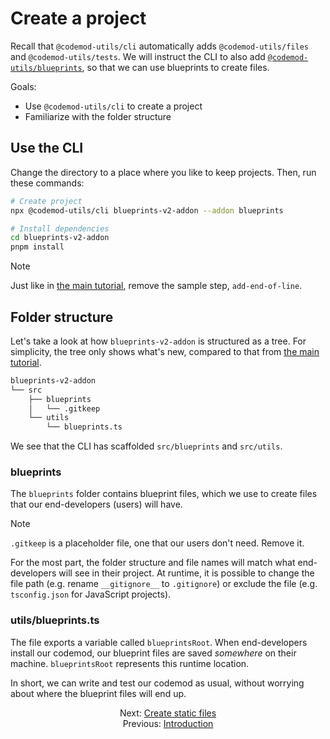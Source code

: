 # Create a project

Recall that `@codemod-utils/cli` automatically adds `@codemod-utils/files` and `@codemod-utils/tests`. We will instruct the CLI to also add [`@codemod-utils/blueprints`](../../packages/blueprints/README.md), so that we can use blueprints to create files.

Goals:

- Use `@codemod-utils/cli` to create a project
- Familiarize with the folder structure


## Use the CLI

Change the directory to a place where you like to keep projects. Then, run these commands:

```sh
# Create project
npx @codemod-utils/cli blueprints-v2-addon --addon blueprints

# Install dependencies
cd blueprints-v2-addon
pnpm install
```

> [!NOTE]
> Just like in [the main tutorial](../ember-codemod-rename-test-modules/04-step-1-update-acceptance-tests-part-1.md#remove-the-sample-step), remove the sample step, `add-end-of-line`.


## Folder structure

Let's take a look at how `blueprints-v2-addon` is structured as a tree. For simplicity, the tree only shows what's new, compared to that from [the main tutorial](ember-codemod-rename-test-modules/02-understand-the-folder-structure.md#folder-structure).

```sh
blueprints-v2-addon
└── src
    ├── blueprints
    │   └── .gitkeep
    └── utils
        └── blueprints.ts
```

We see that the CLI has scaffolded `src/blueprints` and `src/utils`.


### blueprints

The `blueprints` folder contains blueprint files, which we use to create files that our end-developers (users) will have.

> [!NOTE]
> `.gitkeep` is a placeholder file, one that our users don't need. Remove it.

For the most part, the folder structure and file names will match what end-developers will see in their project. At runtime, it is possible to change the file path (e.g. rename `__gitignore__` to `.gitignore`) or exclude the file (e.g. `tsconfig.json` for JavaScript projects).


### utils/blueprints.ts

The file exports a variable called `blueprintsRoot`. When end-developers install our codemod, our blueprint files are saved _somewhere_ on their machine. `blueprintsRoot` represents this runtime location.

In short, we can write and test our codemod as usual, without worrying about where the blueprint files will end up.


<div align="center">
  <div>
    Next: <a href="./02-create-static-files.md">Create static files</a>
  </div>
  <div>
    Previous: <a href="./00-introduction.md">Introduction</a>
  </div>
</div>
